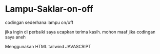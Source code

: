 # Lampu-Saklar-on-off

codingan sederhana lampu on/off

jika ingin di perbaiki saya ucapkan terima kasih. mohon maaf jika codingan saya aneh

Menggunakan HTML tailwind JAVASCRIPT 

